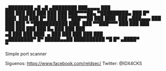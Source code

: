 
   ▄████████  ▄█   ▄█          ▄████████ ███▄▄▄▄       ███     
  ███    ███ ███  ███         ███    ███ ███▀▀▀██▄ ▀█████████▄ 
  ███    █▀  ███▌ ███         ███    █▀  ███   ███    ▀███▀▀██ 
  ███        ███▌ ███        ▄███▄▄▄     ███   ███     ███   ▀ 
▀███████████ ███▌ ███       ▀▀███▀▀▀     ███   ███     ███     
         ███ ███  ███         ███    █▄  ███   ███     ███     
   ▄█    ███ ███  ███▌    ▄   ███    ███ ███   ███     ███     
 ▄████████▀  █▀   █████▄▄██   ██████████  ▀█   █▀     ▄████▀   
                  ▀                                            


Simple port scanner


Siguenos: https://www.facebook.com/reldsec/
Twitter: @IDX4CKS